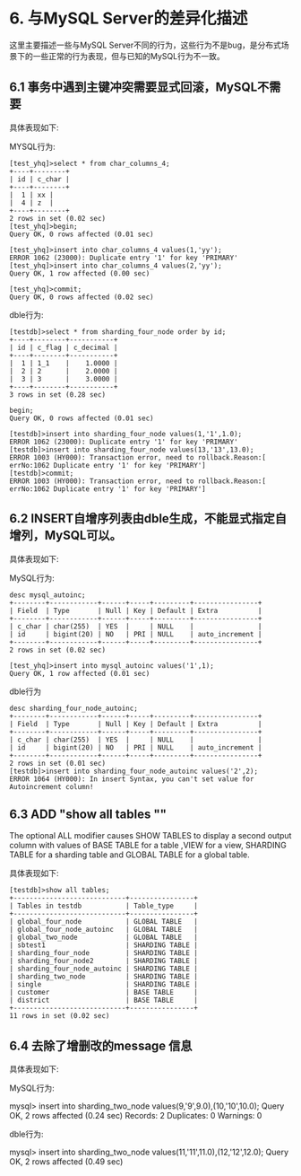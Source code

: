 # 6. 与MySQL Server的差异化描述
这里主要描述一些与MySQL Server不同的行为，这些行为不是bug，是分布式场景下的一些正常的行为表现，但与已知的MySQL行为不一致。

## 6.1 事务中遇到主键冲突需要显式回滚，MySQL不需要  
具体表现如下:

MYSQL行为:

    [test_yhq]>select * from char_columns_4;
    +----+--------+
    | id | c_char |
    +----+--------+
    |  1 | xx |
    |  4 | z  |
    +----+--------+
	2 rows in set (0.02 sec)
	[test_yhq]>begin;
	Query OK, 0 rows affected (0.01 sec)

	[test_yhq]>insert into char_columns_4 values(1,'yy');
	ERROR 1062 (23000): Duplicate entry '1' for key 'PRIMARY'
	[test_yhq]>insert into char_columns_4 values(2,'yy');
	Query OK, 1 row affected (0.00 sec)
	
	[test_yhq]>commit;
	Query OK, 0 rows affected (0.02 sec)
dble行为:  

	[testdb]>select * from sharding_four_node order by id;
	+----+--------+-----------+
	| id | c_flag | c_decimal |
	+----+--------+-----------+
	|  1 | 1_1    |    1.0000 |
	|  2 | 2      |    2.0000 |
	|  3 | 3      |    3.0000 |
	+----+--------+-----------+
	3 rows in set (0.28 sec)
	 
	begin;
	Query OK, 0 rows affected (0.01 sec)
	
	[testdb]>insert into sharding_four_node values(1,'1',1.0);
	ERROR 1062 (23000): Duplicate entry '1' for key 'PRIMARY'
	[testdb]>insert into sharding_four_node values(13,'13',13.0);
	ERROR 1003 (HY000): Transaction error, need to rollback.Reason:[ errNo:1062 Duplicate entry '1' for key 'PRIMARY']
	[testdb]>commit;
	ERROR 1003 (HY000): Transaction error, need to rollback.Reason:[ errNo:1062 Duplicate entry '1' for key 'PRIMARY']


   

## 6.2 INSERT自增序列表由dble生成，不能显式指定自增列，MySQL可以。  
具体表现如下:

MySQL行为: 

	desc mysql_autoinc;
	+--------+------------+------+-----+---------+----------------+
	| Field  | Type       | Null | Key | Default | Extra          |
	+--------+------------+------+-----+---------+----------------+
	| c_char | char(255)  | YES  |     | NULL    |                |
	| id     | bigint(20) | NO   | PRI | NULL    | auto_increment |
	+--------+------------+------+-----+---------+----------------+
	2 rows in set (0.02 sec)
	
	[test_yhq]>insert into mysql_autoinc values('1',1);
	Query OK, 1 row affected (0.01 sec)
dble行为

	desc sharding_four_node_autoinc;
	+--------+------------+------+-----+---------+----------------+
	| Field  | Type       | Null | Key | Default | Extra          |
	+--------+------------+------+-----+---------+----------------+
	| c_char | char(255)  | YES  |     | NULL    |                |
	| id     | bigint(20) | NO   | PRI | NULL    | auto_increment |
	+--------+------------+------+-----+---------+----------------+
	2 rows in set (0.01 sec)
	[testdb]>insert into sharding_four_node_autoinc values('2',2);
	ERROR 1064 (HY000): In insert Syntax, you can't set value for Autoincrement column!
 
 

## 6.3 ADD "show all tables  ""
The optional ALL modifier causes SHOW TABLES to display a second output column with values of BASE TABLE for a table ,VIEW for a view, SHARDING TABLE for a sharding table and GLOBAL TABLE for a global table.

具体表现如下:

	
	[testdb]>show all tables;
	+----------------------------+----------------+
	| Tables in testdb           | Table_type     |
	+----------------------------+----------------+
	| global_four_node           | GLOBAL TABLE   |
	| global_four_node_autoinc   | GLOBAL TABLE   |
	| global_two_node            | GLOBAL TABLE   |
	| sbtest1                    | SHARDING TABLE |
	| sharding_four_node         | SHARDING TABLE |
	| sharding_four_node2        | SHARDING TABLE |
	| sharding_four_node_autoinc | SHARDING TABLE |
	| sharding_two_node          | SHARDING TABLE |
	| single                     | SHARDING TABLE | 
	| customer                   | BASE TABLE     |
	| district                   | BASE TABLE     |
	+----------------------------+----------------+
	11 rows in set (0.02 sec)
	
## 6.4 去除了增删改的message 信息
具体表现如下:

MySQL行为: 

mysql> insert into sharding_two_node values(9,'9',9.0),(10,'10',10.0);
Query OK, 2 rows affected (0.24 sec)
Records: 2  Duplicates: 0  Warnings: 0

dble行为:

mysql> insert into sharding_two_node values(11,'11',11.0),(12,'12',12.0);
Query OK, 2 rows affected (0.49 sec)


 
 
